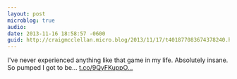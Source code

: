 ```yaml
---
layout: post
microblog: true
audio: 
date: 2013-11-16 18:58:57 -0600
guid: http://craigmcclellan.micro.blog/2013/11/17/t401877083674378240.html
---
```

I've never experienced anything like that game in my life. Absolutely insane. So pumped I got to be… [t.co/9QyFKuppO...](http://t.co/9QyFKuppOe)
